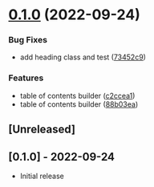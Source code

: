 # [0.1.0](https://github.com/klueless-io/astro_concepts/compare/v0.0.1...v0.1.0) (2022-09-24)


### Bug Fixes

* add heading class and test ([73452c9](https://github.com/klueless-io/astro_concepts/commit/73452c9c44d093d17f18ea7dc10da233db4f36e6))


### Features

* table of contents builder ([c2ccea1](https://github.com/klueless-io/astro_concepts/commit/c2ccea18481676f76c580cbbd93b85c6f600e730))
* table of contents builder ([88b03ea](https://github.com/klueless-io/astro_concepts/commit/88b03eaedfb0d58c92a9b3c054e46b9b801bdd4d))

## [Unreleased]

## [0.1.0] - 2022-09-24

- Initial release
